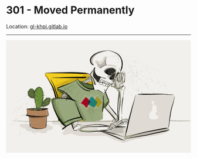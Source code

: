 # 301 - Moved Permanently 

Location: [gl-khpi.gitlab.io](https://gl-khpi.gitlab.io/)

---

![Moved Permanently](under_construction.png)

